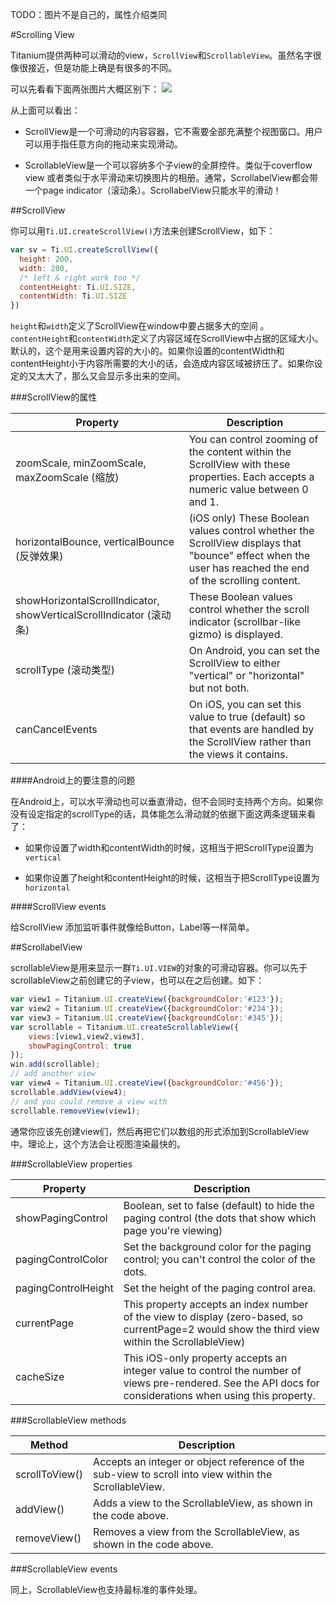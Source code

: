 TODO：图片不是自己的，属性介绍类同

#Scrolling View

Titanium提供两种可以滑动的view，`ScrollView`和`ScrollableView`。虽然名字很像很接近，但是功能上确是有很多的不同。

可以先看看下面两张图片大概区别下：
![](http://image.happysoft.cc/image/168/Screen_shot_2011-12-08_at_11.42.09_AM.png)

从上面可以看出：

+ ScrollView是一个可滑动的内容容器，它不需要全部充满整个视图窗口。用户可以用手指任意方向的拖动来实现滑动。

+ ScrollableView是一个可以容纳多个子view的全屏控件。类似于coverflow view 或者类似于水平滑动来切换图片的相册。通常，ScrollabelView都会带一个page indicator（滚动条）。ScrollabelView只能水平的滑动！

##ScrollView

你可以用`Ti.UI.createScrollView()`方法来创建ScrollView，如下：

```javascript
var sv = Ti.UI.createScrollView({
  height: 200,
  width: 200,
  /* left & right work too */
  contentHeight: Ti.UI.SIZE,
  contentWidth: Ti.UI.SIZE
})
```

`height`和`width`定义了ScrollView在window中要占据多大的空间 。`contentHeight`和`contentWidth`定义了内容区域在ScrollView中占据的区域大小。默认的，这个是用来设置内容的大小的。如果你设置的contentWidth和contentHeight小于内容所需要的大小的话，会造成内容区域被挤压了。如果你设定的又太大了，那么又会显示多出来的空间。

###ScrollView的属性

Property | Description
--- | ---
zoomScale, minZoomScale, maxZoomScale (缩放) | You can control zooming of the content within the ScrollView with these properties. Each accepts a numeric value between 0 and 1.
horizontalBounce, verticalBounce (反弹效果) | (iOS only) These Boolean values control whether the ScrollView displays that "bounce" effect when the user has reached the end of the scrolling content.
showHorizontalScrollIndicator, showVerticalScrollIndicator (滚动条) | These Boolean values control whether the scroll indicator (scrollbar-like gizmo) is displayed.
scrollType (滚动类型) | On Android, you can set the ScrollView to either "vertical" or "horizontal" but not both.
canCancelEvents | On iOS, you can set this value to true (default) so that events are handled by the ScrollView rather than the views it contains.

####Android上的要注意的问题

在Android上，可以水平滑动也可以垂直滑动，但不会同时支持两个方向。如果你没有设定指定的scrollType的话，具体能怎么滑动就的依据下面这两条逻辑来看了：

+ 如果你设置了width和contentWidth的时候，这相当于把ScrollType设置为`vertical`

+ 如果你设置了height和contentHeight的时候，这相当于把ScrollType设置为`horizontal`

####ScrollView events

给ScrollView 添加监听事件就像给Button，Label等一样简单。

##ScrollabelView

scrollableView是用来显示一群`Ti.UI.VIEW`的对象的可滑动容器。你可以先于scrollableView之前创建它的子view，也可以在之后创建。如下：

```javascript
var view1 = Titanium.UI.createView({backgroundColor:'#123'});
var view2 = Titanium.UI.createView({backgroundColor:'#234'});
var view3 = Titanium.UI.createView({backgroundColor:'#345'});
var scrollable = Titanium.UI.createScrollableView({
	views:[view1,view2,view3],
  	showPagingControl: true
});
win.add(scrollable);
// add another view
var view4 = Titanium.UI.createView({backgroundColor:'#456'});
scrollable.addView(view4);
// and you could remove a view with
scrollable.removeView(view1);
```
通常你应该先创建view们，然后再把它们以数组的形式添加到ScrollableView中。理论上，这个方法会让视图渲染最快的。

###ScrollableView properties

Property | Description
--- | ---
showPagingControl | Boolean, set to false (default) to hide the paging control (the dots that show which page you're viewing)
pagingControlColor | Set the background color for the paging control; you can't control the color of the dots.
pagingControlHeight | Set the height of the paging control area.
currentPage | This property accepts an index number of the view to display (zero-based, so currentPage=2 would show the third view within the ScrollableView)
cacheSize | This iOS-only property accepts an integer value to control the number of views pre-rendered. See the API docs for considerations when using this property.

###ScrollableView methods

Method | Description
--- | ---
scrollToView() | Accepts an integer or object reference of the sub-view to scroll into view within the ScrollableView.
addView() | Adds a view to the ScrollableView, as shown in the code above.
removeView() | Removes a view from the ScrollableView, as shown in the code above.


###ScrollableView events

同上，ScrollableView也支持最标准的事件处理。
